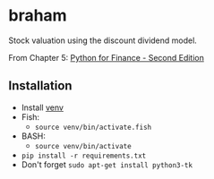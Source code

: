 # braham
Stock valuation using the discount dividend model.

From Chapter 5: [Python for Finance - Second Edition](https://www.packtpub.com/big-data-and-business-intelligence/python-finance-second-edition)

## Installation
* Install [venv](https://packaging.python.org/guides/installing-using-pip-and-virtualenv/)
* Fish:
    * `source venv/bin/activate.fish`
* BASH:
    * `source venv/bin/activate`
* `pip install -r requirements.txt`
* Don't forget `sudo apt-get install python3-tk`
